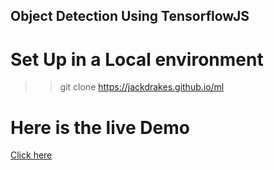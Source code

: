## Object Detection Using TensorflowJS 

# Set Up in a Local environment
>> git clone https://jackdrakes.github.io/ml
>> 


# Here is the live  Demo
[Click here](https://aesthetic-babka-a52c1e.netlify.app/)
